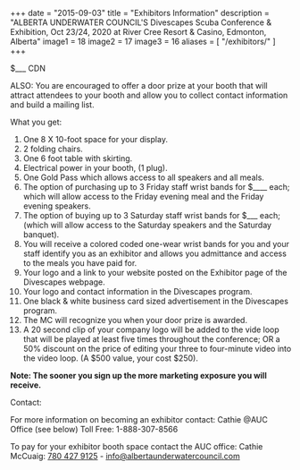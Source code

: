 +++
date        = "2015-09-03"
title       = "Exhibitors Information"
description = "ALBERTA UNDERWATER COUNCIL'S Divescapes Scuba Conference & Exhibition, Oct 23/24, 2020 at River Cree Resort & Casino, Edmonton, Alberta"
image1 = 18
image2 = 17
image3 = 16
aliases = [
  "/exhibitors/"
]
+++

$___ CDN

ALSO: You are encouraged to offer a door prize at your booth that will attract attendees to your booth and allow you to collect contact information and build a mailing list.

What you get:

1.	One 8 X 10-foot space for your display.
2.	2 folding chairs.
3.	One 6 foot table with skirting.
4.	Electrical power in your booth, (1 plug).
5.	One Gold Pass which allows access to all speakers and all meals.
6.	The option of purchasing up to 3 Friday staff wrist bands for $____ each; which will allow access to the Friday evening meal and the Friday evening speakers.
7.	The option of buying up to 3 Saturday staff wrist bands for $___ each; (which will allow access to the Saturday speakers and the Saturday banquet).
8.	You will receive a colored coded one-wear wrist bands for you and your staff identify you as an exhibitor and allows you admittance and access to the meals you have paid for.
9.	Your logo and a link to your website posted on the Exhibitor page of the Divescapes webpage.
10.	Your logo and contact information in the Divescapes program.
11.	One black & white business card sized advertisement in the Divescapes program.
12.	The MC will recognize you when your door prize is awarded.
13.	A 20 second clip of your company logo will be added to the vide loop that will be played at least five times throughout the conference; OR a 50% discount on the price of editing your three to four-minute video into the video loop. (A $500 value, your cost $250).

**Note: The sooner you sign up the more marketing exposure you will receive.**



Contact:

For more information on becoming an exhibitor contact: Cathie @AUC Office (see below) Toll Free: 1-888-307-8566

To pay for your exhibitor booth space contact the AUC office: Cathie McCuaig: [780 427 9125](tel:7804279125) - [info@albertaunderwatercouncil.com](mailto:info@albertaunderwatercouncil.com)
